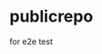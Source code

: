 # publicrepo
for e2e test











































































































































































































































































































































































































































































































































































































































































































































































































































































































































































































































































































































































































































































































































































































































































































































































































































































































































































